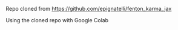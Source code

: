 Repo cloned from https://github.com/epignatelli/fenton_karma_jax

Using the cloned repo with Google Colab
